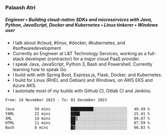 ### Palaash Atri

##### Engineer • Building cloud-native SDKs and microservices with Java, Python, JavaScript, Docker and Kubernetes • Linux tinkerer • Windows user

- I talk about #cloud, #linux, #docker, #kubernetes, and #softwaredevelopment
- Currently an Engineer at L&T Technology Services, working as a full-stack developer (contractor) for a major cloud PaaS provider.
- I speak Java, JavaScript, Python 3, Bash and Powershell. Currently learning how to speak Go.
- I build with with Spring Boot, Express.js, Flask, Docker, and Kubernetes.
- I build for Linux (RHEL and Debian) and Windows, on AWS EKS and Azure AKS.
- I automate most of my builds with Github CI, Gitlab CI and Jenkins.

<!--
**palaashatri/palaashatri** is a ✨ _special_ ✨ repository because its `README.md` (this file) appears on your GitHub profile.

Here are some ideas to get you started:

- 🔭 I’m currently working on ...
- 🌱 I’m currently learning ...
- 👯 I’m looking to collaborate on ...
- 🤔 I’m looking for help with ...
- 💬 Ask me about ...
- 📫 How to reach me: ...
- 😄 Pronouns: ...
- ⚡ Fun fact: ...
-->

<!--START_SECTION:waka-->

```txt
From: 24 November 2023 - To: 01 December 2023

Java         59 mins         ██████████░░░░░░░░░░░░░░░   40.49 %
YAML         22 mins         ████░░░░░░░░░░░░░░░░░░░░░   15.41 %
XML          14 mins         ██▒░░░░░░░░░░░░░░░░░░░░░░   09.87 %
HTML         11 mins         ██░░░░░░░░░░░░░░░░░░░░░░░   07.59 %
Bash         8 mins          █▓░░░░░░░░░░░░░░░░░░░░░░░   06.03 %
```

<!--END_SECTION:waka-->
